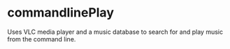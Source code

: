 # commandlinePlay
Uses VLC media player and a music database to search for and play music from the command line.
